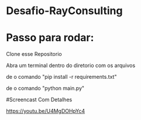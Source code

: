 # Desafio-RayConsulting

# Passo para rodar:

Clone esse Repositorio

Abra um terminal dentro do diretorio com os arquivos

de o comando "pip install -r requirements.txt"

de o comando "python main.py"

#Screencast Com Detalhes

https://youtu.be/U4MgDOHpYc4
